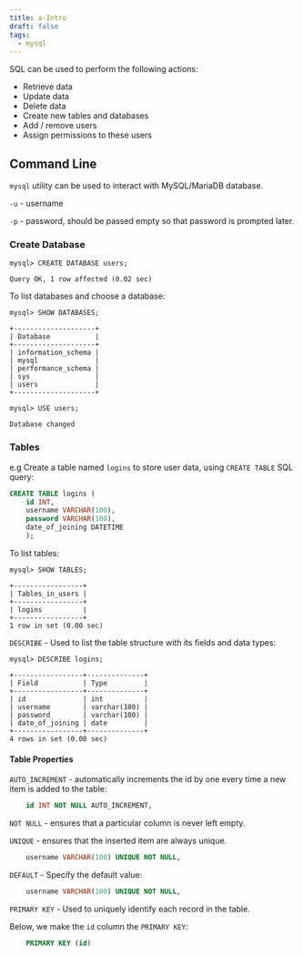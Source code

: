 ```yaml
---
title: a-Intro
draft: false
tags:
  - mysql
---
```

SQL can be used to perform the following actions:

- Retrieve data
- Update data
- Delete data
- Create new tables and databases
- Add / remove users
- Assign permissions to these users

## Command Line

`mysql` utility can be used to interact with MySQL/MariaDB database.

`-u` - username

`-p` - password, should be passed empty so that password is prompted later.


### Create Database


```shell-session
mysql> CREATE DATABASE users;

Query OK, 1 row affected (0.02 sec)
```


To list databases and choose a database:

```shell-session
mysql> SHOW DATABASES;

+--------------------+
| Database           |
+--------------------+
| information_schema |
| mysql              |
| performance_schema |
| sys                |
| users              |
+--------------------+

mysql> USE users;

Database changed
```


### Tables

e.g Create a table named `logins` to store user data, using `CREATE TABLE` SQL query:

```sql
CREATE TABLE logins (
    id INT,
    username VARCHAR(100),
    password VARCHAR(100),
    date_of_joining DATETIME
    );
```


To list tables:

```shell-session
mysql> SHOW TABLES;

+-----------------+
| Tables_in_users |
+-----------------+
| logins          |
+-----------------+
1 row in set (0.00 sec)
```

`DESCRIBE`  - Used to list the table structure with its fields and data types:

```shell-session
mysql> DESCRIBE logins;

+-----------------+--------------+
| Field           | Type         |
+-----------------+--------------+
| id              | int          |
| username        | varchar(100) |
| password        | varchar(100) |
| date_of_joining | date         |
+-----------------+--------------+
4 rows in set (0.00 sec)
```

#### Table Properties

`AUTO_INCREMENT` - automatically increments the id by one every time a new item is added to the table:

```sql
    id INT NOT NULL AUTO_INCREMENT,
```

`NOT NULL`  - ensures that a particular column is never left empty.

`UNIQUE` - ensures that the inserted item are always unique.

```sql
    username VARCHAR(100) UNIQUE NOT NULL,
```

`DEFAULT` - Specify the default value:

```sql
    username VARCHAR(100) UNIQUE NOT NULL,
```

`PRIMARY KEY` - Used to uniquely identify each record in the table.

Below, we make the `id` column the `PRIMARY KEY`:

```sql
    PRIMARY KEY (id)
```

